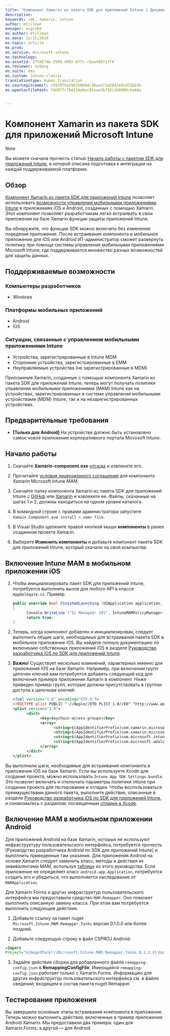 ```yaml
---
title: "Компонент Xamarin из пакета SDK для приложений Intune | Документация Майкрософт"
description: 
keywords: sdk, Xamarin, intune
author: mtillman
manager: angrobe
ms.author: mtillman
ms.date: 11/15/2016
ms.topic: article
ms.prod: 
ms.service: microsoft-intune
ms.technology: 
ms.assetid: 275d574b-3560-4992-877c-c6aa480717f4
ms.reviewer: oydang
ms.suite: ems
ms.custom: intune-classic
translationtype: Human Translation
ms.sourcegitcommit: c59707ba2967b069dc30aee71d2642e91d71b23b
ms.openlocfilehash: 74607fc704234e6ac85eae3bf55c186000c6e68a


---
```


# <a name="microsoft-intune-app-sdk-xamarin-component"></a>Компонент Xamarin из пакета SDK для приложений Microsoft Intune

> [!NOTE]
> Вы можете сначала прочесть статью [Начало работы с пакетом SDK для приложений Intune](intune-app-sdk-get-started.md), в которой описана подготовка к интеграции на каждой поддерживаемой платформе.



## <a name="overview"></a>Обзор
[Компонент Xamarin из пакета SDK для приложений Intune](https://components.xamarin.com/view/microsoft.intune.mam) позволяет использовать [возможности управления мобильными приложениями Intune](/intune/deploy-use/protect-app-data-using-mobile-app-management-policies-with-microsoft-intune) в приложениях iOS и Android, созданных с помощью Xamarin. Этот компонент позволяет разработчикам легко встраивать в свои приложения на базе Xamarin функции защиты приложений Intune.

Вы обнаружите, что функции SDK можно включить без изменения поведения приложения. После встраивания компонента в мобильное приложение для iOS или Android ИТ-администратор сможет развернуть политику при помощи системы управления мобильными приложениями Microsoft Intune, где поддерживается множество разных возможностей для защиты данных.

## <a name="whats-supported"></a>Поддерживаемые возможности

### <a name="developer-machines"></a>Компьютеры разработчиков
* Windows


### <a name="mobile-app-platforms"></a>Платформы мобильных приложений
* Android
* iOS


### <a name="intune-mobile-application-management-scenarios"></a>Ситуации, связанные с управлением мобильными приложениями Intune

* Устройства, зарегистрированные в Intune MDM
* Сторонние устройства, зарегистрированные в EMM
* Неуправляемые устройства (не зарегистрированные в MDM)

Приложения Xamarin, созданные с помощью компонента Xamarin из пакета SDK для приложений Intune, теперь могут получать политики управления мобильными приложениями (MAM) Intune как на устройствах, зарегистрированных в системе управления мобильными устройствами (MDM) Intune, так и на незарегистрированных устройствах.

## <a name="prerequisites"></a>Предварительные требования

* **[Только для Android]** На устройстве должно быть установлено самое новое приложение корпоративного портала Microsoft Intune.

## <a name="get-started"></a>Начало работы

1.    Скачайте **Xamarin-component.exe** [отсюда](https://components.xamarin.com/submit/xpkg) и извлеките его.

2. Прочитайте [условия лицензионного соглашения](https://components.xamarin.com/license/microsoft.intune.mam) для компонента Xamarin Microsoft Intune MAM.

3.    Скачайте папку компонента Xamarin из пакета SDK для приложений Intune с [GitHub](https://github.com/msintuneappsdk/intune-app-sdk-xamarin) или [Xamarin](https://components.xamarin.com/license/microsoft.intune.mam) и извлеките ее. Файлы, скачанные на шагах 1 и 2, должны находиться на одном уровне каталога.

4.    В командной строке с правами администратора запустите `Xamain.Component.exe install <.xam> file`.

5.    В Visual Studio щелкните правой кнопкой мыши **компоненты** в ранее созданном проекте Xamarin.

6.    Выберите **Изменить компоненты** и добавьте компонент пакета SDK для приложений Intune, который скачали на свой компьютер.



## <a name="enabling-intune-mam-in-your-ios-mobile-app"></a>Включение Intune MAM в мобильном приложении iOS
1.    Чтобы инициализировать пакет SDK для приложений Intune, потребуется выполнить вызов для любого API в классе `AppDelegate.cs`. Пример.

      ```csharp
      public override bool FinishedLaunching (UIApplication application, NSDictionary launchOptions)
      {
            Console.WriteLine ("Is Managed: {0}", IntuneMAMPolicyManager.Instance.PrimaryUser != null);
            return true;
      }

      ```

2.    Теперь, когда компонент добавлен и инициализирован, следует выполнить общие шаги, необходимые для встраивания пакета SDK в мобильное приложение iOS. Вы найдете полную документацию по включению собственных приложений iOS в разделе [Руководство разработчика iOS по SDK для приложений Intune](intune-app-sdk-ios.md).
3. **Важно**! Существует несколько изменений, характерных именно для приложений iOS на базе Xamarin. Например, при включении групп цепочек ключей вам потребуется добавить следующий код для включения примера приложения Xamarin в компонент. Ниже приведен пример групп, которые должны присутствовать в группах доступа к цепочкам ключей:

      ```xml
      <?xml version="1.0" encoding="UTF-8"?>
      <!DOCTYPE plist PUBLIC "-//Apple//DTD PLIST 1.0//EN" "http://www.apple.com/DTDs/PropertyList-1.0.dtd">
      <plist version="1.0">
            <dict>
                  <key>keychain-access-groups</key>
                  <array>
                        <string>$(AppIdentifierPrefix)com.xamarin.microsoftintunesample</string>
                        <string>$(AppIdentifierPrefix)com.xamarin.microsoftintunesample.intunemam</string>
                        <string>$(AppIdentifierPrefix)com.microsoft.intune.mam</string>
                        <string>$(AppIdentifierPrefix)com.microsoft.adalcache</string>
                  </array>
            </dict>
      </plist>
      ```

Вы выполнили шаги, необходимые для встраивания компонента в приложение iOS на базе Xamarin. Если вы используете Xcode для создания проекта, можно использовать `Intune App SDK Settings.bundle`. Это позволит включать и отключать параметры политики Intune при создании проекта для тестирования и отладки. Чтобы воспользоваться преимуществами данного пакета, выполните действия, описанные в разделе [Руководство разработчика iOS по SDK для приложений Intune](intune-app-sdk-ios.md), и ознакомьтесь с разделом, посвященным [отладке в Xcode](intune-app-sdk-ios.md#status-result-and-debug-notifications).

## <a name="enabling-mam-in-your-android-mobile-app"></a>Включение MAM в мобильном приложении Android
Для приложений Android на базе Xamarin, которые не используют инфраструктуру пользовательского интерфейса, потребуется прочесть [Руководство разработчика Android по SDK для приложений Intune] и выполнить приведенные там указания. Для приложения Android на основе Xamarin следует заменить класс, методы и действия их эквивалентами MAM, используя [таблицу](intune-app-sdk-android.md#replace-classes-methods-and-activities-with-their-mam-equivalent-required) из этого руководства. Если приложение не определяет класс `android.app.Application`, потребуется создать его и убедиться, что выполняется наследование от `MAMApplication`.

Для Xamarin Forms и других инфраструктур пользовательского интерфейса мы предоставили средство `MAM.Remapper`. Оно поможет выполнить описанную замену класса. При этом вам потребуется выполнить следующие действия.

1.    Добавьте ссылку на пакет nuget ` Microsoft.Intune.MAM.Remapper.Tasks` версии 0.1.0.0 или более поздней.

2.    Добавьте следующую строку в файл CSPROJ Android:
  ```xml
  <Import
  Project="$(NugetPack)\\Microsoft.Intune.MAM.Remapper.Tasks.0.1.X.X\\build\\MonoAndroid10\\Microsoft.Intune.MAM.Remapper.targets" />
  ```

3.    Задайте действие сборки для добавленного файла `remapping-config.json` в **RemappingConfigFile**. Имеющийся `remapping-config.json` работает только с Xamarin.Forms. Информацию для других инфраструктур пользовательского интерфейса см. в файле сведений, входящем в состав пакета nuget Remapper.

## <a name="test-your-app"></a>Тестирование приложения

Вы завершили основные этапы встраивания компонента в приложение. Теперь можно выполнить действия, включенные в пример приложения Android Xamarin. Мы предоставили два примера: один для Xamarin.Forms, а другой — для Android.



<!--HONumber=Dec16_HO2-->


